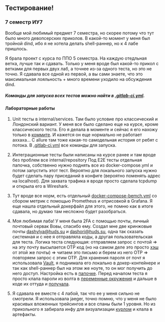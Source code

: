 ## Тестирование!

### 7 семестр ИУ7

Вообще мой любимый предмет 7 семестра, но скорее потому что тут было много девопсерских приколов. В какой-то момент у меня был тройной dind, ибо я не хотела делать shell-раннер, но к 4 лабе пришлось.

Я брала проект с курса по ППО 5 семестра.
На каждую отедльная ветка, лучше так и сдавать. Только у меня вроде был какой-то прикол с ветками для первых двух лаб, а точнее из-за одного теста, но это не точно. Я сдавала все одной из первой, а вы сами знаете, что это максимальная лояльность + много времени уходило на обсуждения dind.


##### Команды для запуска всех тестов можно найти в [.gitlab-ci.yml](https://github.com/Dashori/bmstu-testing/blob/main/.gitlab-ci.yml).

#### Лабораторные работы
1. Unit тесты в internal/services. Там было условие про классический и Лондонский вариант. У меня все было сделано еще на курсе, кроме классического теста. Его я делала в моменте и сейчас я его нахожу только в [коммите](https://github.com/Dashori/bmstu-testing/commit/add3e6abb2231b2c384a9ba72ec1470074004523#diff-670949da573334494a923566f54ce892c39fd4ed04f885bcae07c509bffdf14aR231). И кажется он еще нормально не работает аххаха... С allure там тоже какая-то самодельная история от ребят с потока. В [.gitlab-ci.yml](https://github.com/Dashori/bmstu-testing/blob/main/.gitlab-ci.yml) все команды для запуска.

2. Интеграционные тесты были написаны на курсе ранее и там вроде без проблем все internal/repository Под E2E тесты отдельная папочка, собственно нужно поднять все из docker-compose.yml и потом запустить этот тест. Вероятно для локального запуска нужно будет сделать пару приседаний в конфиге (вероятно поменять адрес на localhost). Для захвата трафика я вроде просто сделала tcpdump и открыла его в Wireshark.

3. Тут вроде все норм, есть отдельный [docker-compose-bemch.yml](https://github.com/Dashori/bmstu-testing/blob/main/docker-compose-bench.yaml) со сбором метрик с помощью Prometheus и отрисовкой в Grafana. Я еще нашла отдельный докерфайл для этого, не помню как в итоге сдавала, но думаю там несложно будет разобраться.

4. Моя любимая лаба! У меня была 2FA с помощью почты, личный почтовый сервак Вовы, спасибо ему. Создал мне две кринжовые почты dashylya@huds.su и dashori@huds.su, одна так сказать системная и с нее я отправляла коды, а другая пользовательская для теста. Логика теста следующая: отправляем запрос с почтой => на эту почту высылается OTP код (но на самом деле это просто [хэш](https://github.com/Dashori/bmstu-testing/blob/main/backend/internal/services/implementation/client.go#L86) от этой же почты) => читаем это письмо и берем из него OTP => повторяем запрос с этим OTP. Для хранения пароля от почт я использовала [Vault](https://www.vaultproject.io/), я поднимала его локально в докер-контейнере и так как shell-раннер был на этом же ноуте, то он мог получить до него доступ. Настройка есть в [папочке](https://github.com/Dashori/bmstu-testing/tree/main/vault). Перед началом теста я просто клала пароли из волта в [переменные окружения](https://github.com/Dashori/bmstu-testing/blob/main/.gitlab-ci.yml#L67) и дальше в коде их оттуда и [получала](https://github.com/Dashori/bmstu-testing/blob/lab_04/e2e/client_controller/client_otp_test.go#L37).


5. Я сдавала ее вместе с 4 лабой, так что ее у меня сильно не смотрели. Я использовала jaeger, точно помню, что у меня не было красивых вложенных трейсингов и все спаны были 1 уровня. Но из прикольного я забирала инфу для визуализации [курлом](https://github.com/Dashori/bmstu-testing/blob/lab_05/.gitlab-ci.yml#L53) и клала в артефакты.